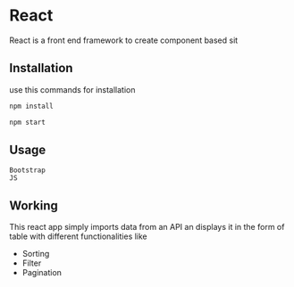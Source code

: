 # React

React is a front end framework to create component based sit

## Installation

use this commands for installation

```bash
npm install
```

```bash
npm start
```

## Usage

```
Bootstrap
JS
```

## Working
This react app simply imports data from an API an displays it in the form of table with different functionalities like

* Sorting
* Filter
* Pagination
          

